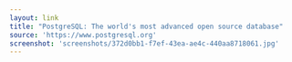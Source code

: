 ```yaml
---
layout: link
title: "PostgreSQL: The world's most advanced open source database"
source: 'https://www.postgresql.org'
screenshot: 'screenshots/372d0bb1-f7ef-43ea-ae4c-440aa8718061.jpg'
---
```



